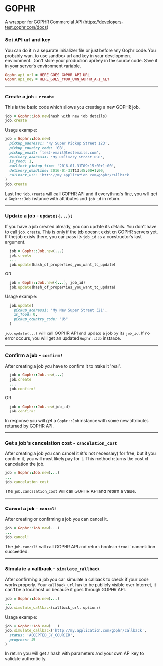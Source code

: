 # GOPHR

A wrapper for GOPHR Commercial API (https://developers-test.gophr.com/docs)

### Set API url and key
 
  You can do it in a separate initializer file or just before any Gophr code. You probably want to use sandbox url and key in your development environment. Don't store your production api key in the source code. Save it in your server's environment variable.

```ruby
Gophr.api_url = HERE_GOES_GOPHR_API_URL
Gophr.api_key = HERE_GOES_YOUR_OWN_GOPHR_API_KEY
```

---

### Create a job - `create`
    
This is the basic code which allows you creating a new GOPHR job.

```ruby
job = Gophr::Job.new(hash_with_new_job_details)
job.create
```

Usage example:

```ruby
job = Gophr::Job.new(
  pickup_address1: 'My Super Pickup Street 123',
  pickup_country_code: 'GB',
  pickup_email: 'test-email@testemails.com',
  delivery_address1: 'My Delivery Street 098',
  is_food: 1,
  earliest_pickup_time: '2016-01-31T09:15:00+1:00',
  delivery_deadline: 2016-01-31T13:45:00+1:00,
  callback_url: 'http://my.application.com/gophr/callback'
)
job.create
```
  
Last line `job.create` will call GOPHR API and if everything's fine, you will get a `Gophr::Job` instance with attributes and `job_id` in return.

---

### Update a job - `update({...})`

If you have a job created already, you can update its details.
You don't have to call `job.create`. This is only if the job doesn't exist on GOPHR servers yet. If the job exists there, you can pass its `job_id` as a constructor's last argument.

```ruby
  job = Gophr::Job.new(...)
  job.create
  ...
  job.update(hash_of_properties_you_want_to_update)
```

OR

```ruby
  job = Gophr::Job.new({...}, job_id)
  job.update(hash_of_properties_you_want_to_update)
```

Usage example:

```ruby
  job.update(
    pickup_address1: 'My New Super Street 321', 
    is_food: 0, 
    pickup_country_code: "US"
  )
```

`job.update(...)` will call GOPHR API and update a job by its `job_id`. If no error occurs, you will get an updated `Gophr::Job` instance.

---

### Confirm a job - `confirm!`

After creating a job you have to confirm it to make it 'real'. 

```ruby
  job = Gophr::Job.new(...)
  job.create
  ...
  job.confirm!
```

OR

```ruby
  job = Gophr::Job.new(job_id)
  job.confirm!
```

In response you will get a `Gophr::Job` instance with some new attributes returned by GOPHR API.

---

### Get a job's cancelation cost - `cancelation_cost`

After creating a job you can cancel it (it's not necessary) for free, but if you confirm it, you will most likely pay for it. This method returns the cost of cancelation the job.

```ruby
job = Gophr::Job.new(...)
...
job.cancelation_cost
```

The `job.cancelation_cost` will call GOPHR API and return a value.

---

### Cancel a job - `cancel!`
  
After creating or confirming a job you can cancel it.

```ruby
job = Gophr::Job.new(...)
...
job.cancel!
```

The `job.cancel!` will call GOPHR API and return boolean `true` if cancelation succeeded.

---

### Simulate a callback - `simulate_callback`

After confirming a job you can simulate a callback to check if your code works properly. Your `callback_url` has to be publicly visible over Internet, it can't be a localhost url because it goes through GOPHR API.

```ruby
job = Gophr::Job.new(...)
...
job.simulate_callback(callback_url, options)
```

Usage example:
```ruby
job = Gophr::Job.new(...)
job.simulate_callback('http://my.application.com/gophr/callback', 
  status: 'ACCEPTED_BY_COURIER', 
  progress: 45
)
```

In return you will get a hash with parameters and your own API key to validate authenticity.
